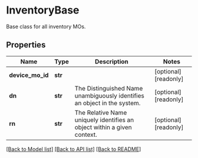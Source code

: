 # InventoryBase

Base class for all inventory MOs. 
## Properties
Name | Type | Description | Notes
------------ | ------------- | ------------- | -------------
**device_mo_id** | **str** |  | [optional] [readonly] 
**dn** | **str** | The Distinguished Name unambiguously identifies an object in the system.   | [optional] [readonly] 
**rn** | **str** | The Relative Name uniquely identifies an object within a given context.    | [optional] [readonly] 

[[Back to Model list]](../README.md#documentation-for-models) [[Back to API list]](../README.md#documentation-for-api-endpoints) [[Back to README]](../README.md)


